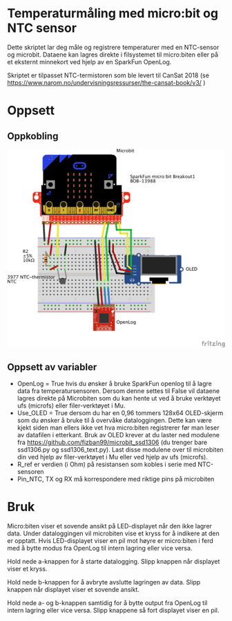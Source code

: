 Temperaturmåling med micro:bit og NTC sensor
============================================

Dette skriptet lar deg måle og registrere temperaturer med en NTC-sensor og microbit. Dataene kan lagres direkte i filsystemet til micro:biten eller på et eksternt minnekort ved hjelp av en SparkFun OpenLog.

Skriptet er tilpasset NTC-termistoren som ble levert til CanSat 2018 (se <https://www.narom.no/undervisningsressurser/the-cansat-book/v3/> )

Oppsett
=======

Oppkobling
----------
![Fritzing breadboard circuit diagram](microbit-ntc-fritzing.png)

Oppsett av variabler
--------------------

- OpenLog = True hvis du ønsker å bruke SparkFun openlog til å lagre data fra temperatursensoren. Dersom denne settes til False vil dataene lagres direkte på Microbiten som du kan hente ut ved å bruke verktøyet ufs (microfs) eller filer-verktøyet i Mu.
- Use_OLED = True dersom du har en 0,96 tommers 128x64 OLED-skjerm som du ønsker å bruke til å overvåke dataloggingen. Dette kan være kjekt siden man ellers ikke vet hva micro:biten registrerer før man leser av datafilen i etterkant. Bruk av OLED krever at du laster ned modulene fra https://github.com/fizban99/microbit_ssd1306 (du trenger bare ssd1306.py og ssd1306_text.py). Last disse modulene over til microbiten din ved hjelp av filer-verktøyet i Mu eller ved hjelp av ufs (microfs).
- R_ref er verdien (i Ohm) på resistansen som kobles i serie med NTC-sensoren
- Pin_NTC, TX og RX må korrespondere med riktige pins på microbiten

Bruk
====

Micro:biten viser et sovende ansikt på LED-displayet når den ikke lagrer data. Under dataloggingen vil microbiten vise et kryss for å indikere at den er opptatt. Hvis LED-displayet viser en pil mot høyre er micro:biten i ferd med å bytte modus fra OpenLog til intern lagring eller vice versa.

Hold nede a-knappen for å starte datalogging. Slipp knappen når displayet viser et kryss.

Hold nede b-knappen for å avbryte avslutte lagringen av data. Slipp knappen når displayet viser et sovende ansikt.

Hold nede a- og b-knappen samtidig for å bytte output fra OpenLog til intern lagring eller vice versa. Slipp knappene så fort displayet viser en pil. 